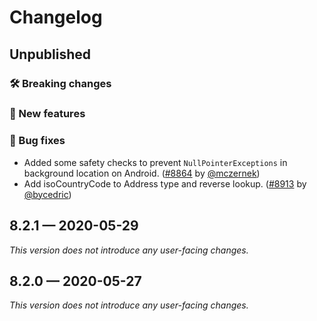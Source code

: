 # Changelog

## Unpublished

### 🛠 Breaking changes

### 🎉 New features

### 🐛 Bug fixes

- Added some safety checks to prevent `NullPointerExceptions` in background location on Android. ([#8864](https://github.com/expo/expo/pull/8864) by [@mczernek](https://github.com/mczernek))
- Add isoCountryCode to Address type and reverse lookup. ([#8913](https://github.com/expo/expo/pull/8913) by [@bycedric](https://github.com/bycedric))

## 8.2.1 — 2020-05-29

*This version does not introduce any user-facing changes.*

## 8.2.0 — 2020-05-27

*This version does not introduce any user-facing changes.*
